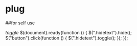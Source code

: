 # plug

##for self use

*toggle*
    $(document).ready(function () {
      $(".hidetext").hide();
      $("button").click(function () {
        $(".hidetext").toggle();
      });
    });
